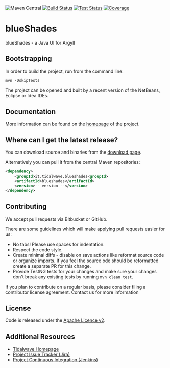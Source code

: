 ![Maven Central](https://img.shields.io/maven-central/v/it.tidalwave.blueshades/blueshades.svg)
[![Build Status](https://img.shields.io/jenkins/s/http/services.tidalwave.it/ci/blueShades_Build_from_Scratch.svg)](http://services.tidalwave.it/ci/view/blueShades)
[![Test Status](https://img.shields.io/jenkins/t/http/services.tidalwave.it/ci/blueShades.svg)](http://services.tidalwave.it/ci/view/blueShades)
[![Coverage](https://img.shields.io/jenkins/c/http/services.tidalwave.it/ci/blueShades.svg)](http://services.tidalwave.it/ci/view/blueShades)

blueShades
================================

blueShades - a Java UI for Argyll


Bootstrapping
-------------

In order to build the project, run from the command line:

```mvn -DskipTests```

The project can be opened and built by a recent version of the NetBeans, Eclipse or Idea IDEs.


Documentation
-------------

More information can be found on the [homepage](http://blueshades.tidalwave.it) of the project.


Where can I get the latest release?
-----------------------------------
You can download source and binaries from the [download page](https://bitbucket.org/tidalwave/blueshades-src/src).

Alternatively you can pull it from the central Maven repositories:

```xml
<dependency>
    <groupId>it.tidalwave.blueshades<groupId>
    <artifactId>blueshades</artifactId>
    <version>-- version --</version>
</dependency>
```


Contributing
------------

We accept pull requests via Bitbucket or GitHub.

There are some guidelines which will make applying pull requests easier for us:

* No tabs! Please use spaces for indentation.
* Respect the code style.
* Create minimal diffs - disable on save actions like reformat source code or organize imports. If you feel the source
  ode should be reformatted create a separate PR for this change.
* Provide TestNG tests for your changes and make sure your changes don't break any existing tests by running
```mvn clean test```.

If you plan to contribute on a regular basis, please consider filing a contributor license agreement. Contact us for
 more information


License
-------
Code is released under the [Apache Licence v2](https://www.apache.org/licenses/LICENSE-2.0.txt).


Additional Resources
--------------------

* [Tidalwave Homepage](http://tidalwave.it)
* [Project Issue Tracker (Jira)](http://services.tidalwave.it/jira/browse/BSH)
* [Project Continuous Integration (Jenkins)](http://services.tidalwave.it/ci/view/blueShades)
